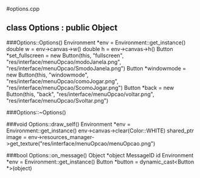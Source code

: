 #options.cpp

## class Options : public Object

###Options::Options()
    Environment *env = Environment::get_instance()
    double w = env->canvas->w()
    double h = env->canvas->h()
    Button *set_fullscreen = new Button(this, "fullscreen", "res/interface/menuOpcao/modoJanela.png",
        "res/interface/menuOpcao/SmodoJanela.png")
    Button *windowmode = new Button(this, "windowmode", "res/interface/menuOpcao/comoJogar.png",
        "res/interface/menuOpcao/ScomoJogar.png")
    Button *back = new Button(this, "back", "res/interface/menuOpcao/voltar.png",
        "res/interface/menuOpcao/Svoltar.png")

###Options::~Options()

###void Options::draw_self()
    Environment *env = Environment::get_instance()
    env->canvas->clear(Color::WHITE)
    shared_ptr<Texture> image = env->resources_manager->get_texture("res/interface/menuOpcao/menuOpcao.png")

###bool Options::on_message()
    Object *object
    MessageID id
    Environment *env = Environment::get_instance()
    Button *button = dynamic_cast<Button *>(object)
